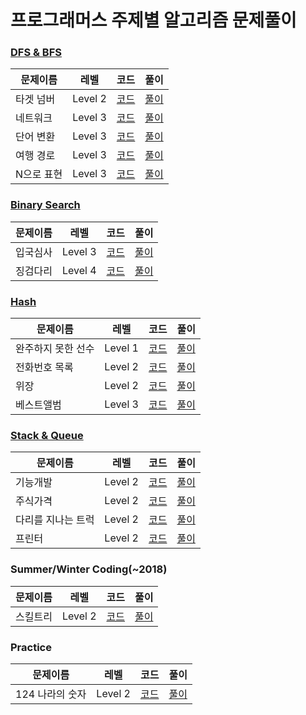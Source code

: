 # 프로그래머스 주제별 알고리즘 문제풀이

### [DFS & BFS](https://programmers.co.kr/learn/courses/30/parts/12421)

|문제이름|레벨|코드|풀이|
|--|--|--|--|
|타겟 넘버|Level 2|[코드](https://github.com/jiwoo-kimm/problem-solving/blob/main/Programmers/DFS%20%26%20BFS/TargetNumber.java)|[풀이](https://velog.io/@jwkim/DFS-target-number)|
|네트워크|Level 3|[코드](https://github.com/jiwoo-kimm/problem-solving/blob/main/Programmers/DFS%20%26%20BFS/Network.java)|[풀이](https://velog.io/@jwkim/BFS-network)|
|단어 변환|Level 3|[코드](https://github.com/jiwoo-kimm/problem-solving/blob/main/Programmers/DFS%20%26%20BFS/WordConversion.java)|[풀이](https://velog.io/@jwkim/DFS-word-conversion)
|여행 경로|Level 3|[코드](https://github.com/jiwoo-kimm/problem-solving/blob/main/Programmers/DFS%20%26%20BFS/TravelRoute.java)|[풀이](https://velog.io/@jwkim/DFS-travel-route)|
|N으로 표현|Level 3|[코드](https://github.com/jiwoo-kimm/problem-solving/blob/main/Programmers/DFS%20%26%20BFS/NExpression.java)|[풀이](https://velog.io/@jwkim/DFS-n-expression)|

### [Binary Search](https://programmers.co.kr/learn/courses/30/parts/12486)

|문제이름|레벨|코드|풀이|
|--|--|--|--|
|입국심사|Level 3|[코드](https://github.com/jiwoo-kimm/problem-solving/blob/main/Programmers/Binary%20Search/Immigration.java)|[풀이](https://velog.io/@jwkim/binary-search-immigration)|
|징검다리|Level 4|[코드](https://github.com/jiwoo-kimm/problem-solving/blob/main/Programmers/Binary%20Search/StepStones.java)|[풀이](https://velog.io/@jwkim/binary-search-step-stones)|

### [Hash](https://programmers.co.kr/learn/courses/30/parts/12077)

|문제이름|레벨|코드|풀이|
|--|--|--|--|
|완주하지 못한 선수|Level 1|[코드](https://github.com/jiwoo-kimm/problem-solving/blob/main/Programmers/Hash/IncompleteRunner.java)|[풀이](https://velog.io/@jwkim/hash-incomplete-runner)|
|전화번호 목록|Level 2|[코드](https://github.com/jiwoo-kimm/problem-solving/blob/main/Programmers/Hash/Phone.java)|[풀이](https://velog.io/@jwkim/hash-phone)|
|위장|Level 2|[코드](https://github.com/jiwoo-kimm/problem-solving/blob/main/Programmers/Hash/Disguise.java)|[풀이](https://velog.io/@jwkim/hash-disguise)|
|베스트앨범|Level 3|[코드](https://github.com/jiwoo-kimm/problem-solving/blob/main/Programmers/Hash/BestAlbum.java)|[풀이](https://velog.io/@jwkim/hash-best-album)|

### [Stack & Queue](https://programmers.co.kr/learn/courses/30/parts/12081)

|문제이름|레벨|코드|풀이|
|--|--|--|--|
|기능개발|Level 2|[코드](https://github.com/jiwoo-kimm/problem-solving/blob/main/Programmers/Stack%20%26%20Queue/FunctionDevelopment.java)|[풀이](https://velog.io/@jwkim/queue-function-development)|
|주식가격|Level 2|[코드](https://github.com/jiwoo-kimm/problem-solving/blob/main/Programmers/Stack%20%26%20Queue/Stock.java)|[풀이](https://velog.io/@jwkim/queue-stock-price)|
|다리를 지나는 트럭|Level 2|[코드](https://github.com/jiwoo-kimm/problem-solving/blob/main/Programmers/Stack%20%26%20Queue/TruckOnTheBridge.java)|[풀이](https://velog.io/@jwkim/queue-truck-on-the-bridge)|
|프린터|Level 2|[코드](https://github.com/jiwoo-kimm/problem-solving/blob/main/Programmers/Stack%20%26%20Queue/Printer.java)|[풀이](https://velog.io/@jwkim/queue-printer)|

### Summer/Winter Coding(~2018)

|문제이름|레벨|코드|풀이|
|--|--|--|--|
|스킬트리|Level 2|[코드](https://github.com/jiwoo-kimm/problem-solving/blob/main/Programmers/Summer-Winter%20Coding(~2018)/SkillTree.java)|[풀이](https://velog.io/@jwkim/skill-tree)|

### Practice

|문제이름|레벨|코드|풀이|
|--|--|--|--|
|124 나라의 숫자|Level 2|[코드](https://github.com/jiwoo-kimm/problem-solving/blob/main/Programmers/Practice/World124.java)|[풀이](https://velog.io/@jwkim/world-124)|
